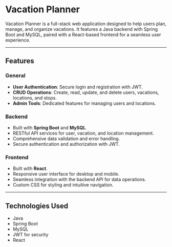 # Vacation Planner

Vacation Planner is a full-stack web application designed to help users plan, manage, and organize vacations. It features a Java backend with Spring Boot and MySQL, paired with a React-based frontend for a seamless user experience.

---

## Features
### General
- **User Authentication**: Secure login and registration with JWT.
- **CRUD Operations**: Create, read, update, and delete users, vacations, locations, and stops.
- **Admin Tools**: Dedicated features for managing users and locations.

### Backend
- Built with **Spring Boot** and **MySQL**.
- RESTful API services for user, vacation, and location management.
- Comprehensive data validation and error handling.
- Secure authentication and authorization with JWT.

### Frontend
- Built with **React**.
- Responsive user interface for desktop and mobile.
- Seamless integration with the backend API for data operations.
- Custom CSS for styling and intuitive navigation.

---

## Technologies Used
- Java
- Spring Boot
- MySQL
- JWT for security
- React
